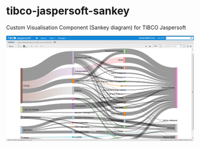 # tibco-jaspersoft-sankey
Custom Visualisation Component (Sankey diagram) for TIBCO Jaspersoft

![alt text](https://raw.githubusercontent.com/fotisz/TIBCOJaspersoftSankey/master/TIBCOJaspersoftSankey.png "TIBCO Jaspersoft Sankey")


